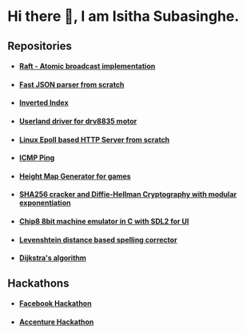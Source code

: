 Hi there 👋, I am Isitha Subasinghe. 
======

## Repositories
* #### [Raft - Atomic broadcast implementation](https://github.com/isubasinghe/sraft-rs)
* #### [Fast JSON parser from scratch](https://github.com/isubasinghe/pjson)
* #### [Inverted Index](https://github.com/isubasinghe/qsearch)
* #### [Userland driver for drv8835 motor](https://github.com/isubasinghe/libdrv8835)
* #### [Linux Epoll based HTTP Server from scratch](https://github.com/isubasinghe/http-server)
* #### [ICMP Ping](https://github.com/isubasinghe/ping)
* #### [Height Map Generator for games](https://github.com/isubasinghe/HeightMapGenerator)
* #### [SHA256 cracker and Diffie-Hellman Cryptography with modular exponentiation ](https://github.com/isubasinghe/comp30023-2019-project-2)
* #### [Chip8 8bit machine emulator in C with SDL2 for UI](https://github.com/isubasinghe/chip8)
* #### [Levenshtein distance based spelling corrector](https://github.com/isubasinghe/COMP20007-ass2/tree/master/assignment2)
* #### [Dijkstra's algorithm](https://github.com/isubasinghe/COMP10002-ass2/blob/master/ass2-soln.c)

## Hackathons
* #### [Facebook Hackathon](https://github.com/isubasinghe/fbhack-2019-frontend)
* #### [Accenture Hackathon](https://github.com/isubasinghe/bit-bankers)

